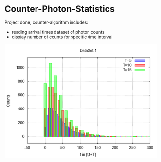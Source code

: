 # Counter-Photon-Statistics
Project done, counter-algorithm includes: 

- reading arrival times dataset of photon counts 
- display number of counts for specific time interval 


<div align="center">
    <img src="https://github.com/chris-staude/Counter-Photon-Statistics/blob/master/plotset1.png" width="500px"</img> 
</div>
